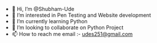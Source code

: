 - 👋 Hi, I’m @Shubham-Ude
- 👀 I’m interested in Pen Testing and Website development 
- 🌱 I’m currently learning Python 
- 💞️ I’m looking to collaborate on Python Project 
- 📫 How to reach me email :- udes251@gmail.com

<!---
Shubham-Ude/Shubham-Ude is a ✨ special ✨ repository because its `README.md` (this file) appears on your GitHub profile.
You can click the Preview link to take a look at your changes.
--->
